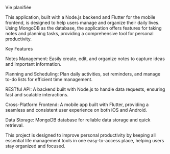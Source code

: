 Vie planifiée

This application, built with a Node.js backend and Flutter for the mobile frontend, is designed to help users manage and organize their daily lives. Using MongoDB as the database, the application offers features for taking notes and planning tasks, providing a comprehensive tool for personal productivity.

Key Features

Notes Management: Easily create, edit, and organize notes to capture ideas and important information.

Planning and Scheduling: Plan daily activities, set reminders, and manage to-do lists for efficient time management.

RESTful API: A backend built with Node.js to handle data requests, ensuring fast and scalable interactions.

Cross-Platform Frontend: A mobile app built with Flutter, providing a seamless and consistent user experience on both iOS and Android.

Data Storage: MongoDB database for reliable data storage and quick retrieval.

This project is designed to improve personal productivity by keeping all essential life management tools in one easy-to-access place, helping users stay organized and focused.
